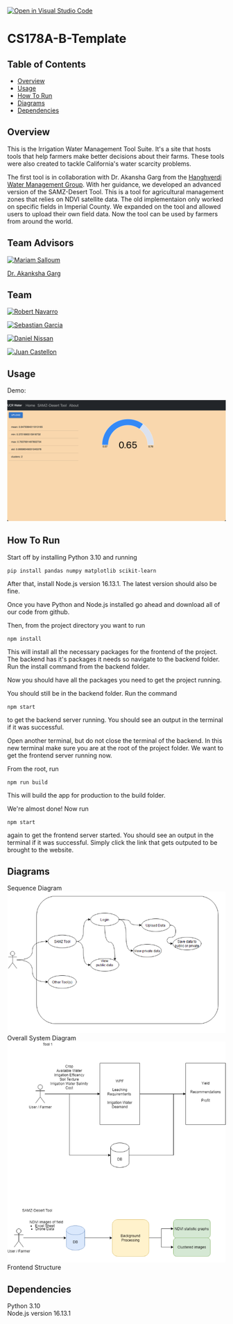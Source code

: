 [![Open in Visual Studio Code](https://classroom.github.com/assets/open-in-vscode-f059dc9a6f8d3a56e377f745f24479a46679e63a5d9fe6f495e02850cd0d8118.svg)](https://classroom.github.com/online_ide?assignment_repo_id=5893942&assignment_repo_type=AssignmentRepo)
# CS178A-B-Template

## Table of Contents
- [Overview](#overview)
- [Usage](#usage)
- [How To Run](#how-to-run)
- [Diagrams](#diagrams)
- [Dependencies](#dependencies)

## Overview
This is the Irrigation Water Management Tool Suite. It's a site that hosts tools that help farmers make better decisions about their farms. These tools were also created to tackle California's water scarcity problems.

The first tool is in collaboration with Dr. Akansha Garg from the [Hanghverdi Water Management Group](https://ucrwater.com). With her guidance, we developed an advanced version of the SAMZ-Desert Tool. This is a tool for agricultural management zones that relies on NDVI satellite data. The old implementaion only worked on specific fields in Imperial County. We expanded on the tool and allowed users to upload their own field data. Now the tool can be used by farmers from around the world.

## Team Advisors
<a href="https://github.com/msalloum" target="_blank"><img src="https://avatars3.githubusercontent.com/u/1790819?s=400&v=4" align="left" height="30px">Mariam Salloum </a>

<a align="left" href="https://ucrwater.com" target="_blank"><img src="" align="left" height="30px">Dr. Akanksha Garg</a> 

## Team 
<a href="https://github.com/RobertNavarro" target="_blank"><img src="https://avatars.githubusercontent.com/u/22530904?s=400&v=4" align="left" height="30px">Robert Navarro</a>

<a href="https://github.com/seabass04" target="_blank"><img src="https://avatars.githubusercontent.com/u/56372630?v=4" align="left" height="30px">Sebastian Garcia</a>

<a href="https://github.com/daniel-nis" target="_blank"><img src="https://avatars.githubusercontent.com/u/72157039?v=4" align="left" height="30px">Daniel Nissan</a>

<a href="https://github.com/jc2673528" target="_blank"><img src="https://avatars.githubusercontent.com/u/36831132?v=4" align="left" height="30px">Juan Castellon</a>
## Usage
Demo: <Link to youtube video>

![Current implementation of the tool](public/current_tool_image.png)

## How To Run
Start off by installing Python 3.10 and running
```
pip install pandas numpy matplotlib scikit-learn
```

After that, install Node.js version 16.13.1. The latest version should also be fine.

Once you have Python and Node.js installed go ahead and download all of our code from github.

Then, from the project directory you want to run
```
npm install
```
This will install all the necessary packages for the frontend of the project. The backend has it's packages it needs so navigate to the backend folder. Run the install command from the backend folder.

Now you should have all the packages you need to get the project running.

You should still be in the backend folder. Run the command
```
npm start
```
to get the backend server running. You should see an output in the terminal if it was successful.

Open another terminal, but do not close the terminal of the backend. In this new terminal make sure you are at the root of the project folder. We want to get the frontend server running now.

From the root, run
```
npm run build
```
This will build the app for production to the build folder.

We're almost done! Now run
```
npm start
```
again to get the frontend server started. You should see an output in the terminal if it was successful. Simply click the link that gets outputed to be brought to the website.

## Diagrams

Sequence Diagram
![Sequence Diagram](public/sequence_diagram.png)
Overall System Diagram
![Overall System Diagram](public/overall_system_diagram.png)
Frontend Structure

## Dependencies
Python 3.10  
Node.js version 16.13.1


